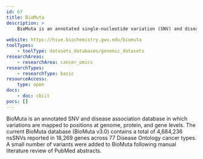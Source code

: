 ```yaml
---
id: 67
title: BioMuta
description: >
    BioMuta is an annotated single-nucleotide variation (SNV) and disease association database in which variations are mapped to positions at genome, protein, and gene levels. The current database contains a total of 4,684,236 nonsynonymous SNVs (nsSNVs) reported in 18,269 genes across 77 Disease Ontology cancer types.
    
website: https://hive.biochemistry.gwu.edu/biomuta
toolTypes:
    - toolType: datasets_databases/genomic_datasets
researchAreas:
    - researchArea: cancer_omics
researchTypes:
    - researchType: basic
resourceAccess:
    type: open
docs:
    - doc: cbiit
pocs: []        
---
```

BioMuta is an annotated SNV and disease association database in which variations are mapped to positions at genome, protein, and gene levels. The current BioMuta database (BioMuta v3.0) contains a total of 4,684,236 nsSNVs reported in 18,269 genes across 77 Disease Ontology cancer types. A small number of variants were added to BioMuta following manual literature review of PubMed abstracts.